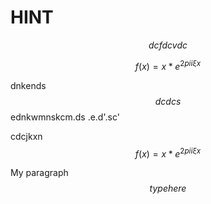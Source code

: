 # HINT

$$
dcfdcvdc
$$

$$
f(x) = x * e^{2 pi i \xi x}
$$

dnkends $$dcdcs$$ednkwmnskcm.ds .e.d'.sc'

cdcjkxn $$f(x) = x * e^{2 pi i \xi x}$$



My paragraph $$type here$$
